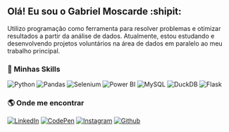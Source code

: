 ## Olá! Eu sou o Gabriel Moscarde :shipit:

Utilizo programação como ferramenta para resolver problemas e otimizar resultados a partir da análise de dados. Atualmente, estou estudando e desenvolvendo projetos voluntários na área de dados em paralelo ao meu trabalho principal. 

### :rocket: Minhas Skills

![Python](https://img.shields.io/badge/Python-333333?style=flat&logo=python&logoColor=ffdd54)
![Pandas](https://img.shields.io/badge/-Pandas-333333?style=flat&logo=pandas&logoColor=130754)
![Selenium](https://img.shields.io/badge/-Selenium-333333?style=flat&logo=selenium&logoColor=08b608)
![Power BI](https://img.shields.io/badge/-Power%20BI-333333?style=flat&logo=powerbi&logoColor=f1cb18)
![MySQL](https://img.shields.io/badge/-MySQL-333333?style=flat&logo=mysql&logoColor=%2361DAFB)
![DuckDB](https://img.shields.io/badge/-DuckDB-333333?style=flat&logo=duckdb&logoColor=%f1cb18)
![Flask](https://img.shields.io/badge/-Flask-333333?style=flat&logo=flask&logoColor=%cccccc)


### :earth_americas: Onde me encontrar

[![LinkedIn](https://img.shields.io/badge/-LinkedIn-333333?style=flat&logo=linkedin&logoColor=0072b1)](https://www.linkedin.com/in/gabrielmoscarde/)
[![CodePen](https://img.shields.io/badge/-Medium-333333?style=flat&logo=medium)](https://moscarde.medium.com/)
[![Instagram](https://img.shields.io/badge/-Instagram-333333?style=flat&logo=instagram)](https://www.instagram.com/gabrielmoscarde/)
[![Github](https://img.shields.io/github/followers/moscarde?style=social)](https://github.com/Moscarde)

